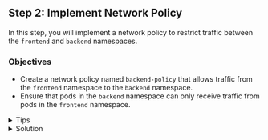 ## Step 2: Implement Network Policy

In this step, you will implement a network policy to restrict traffic between the `frontend` and `backend` namespaces.

### Objectives

- Create a network policy named `backend-policy` that allows traffic from the `frontend` namespace to the `backend` namespace.
- Ensure that pods in the `backend` namespace can only receive traffic from pods in the `frontend` namespace.

<details>
<summary>Tips</summary>

- Use the `networking.k8s.io/v1` API version for the NetworkPolicy resource.
- Apply a pod selector that targets the pods in the `backend` namespace.
- Specify `ingress` rules to allow traffic from the `frontend` namespace.

</details>

<details>
<summary>Solution</summary>

- Network policy definition:

```yaml
apiVersion: networking.k8s.io/v1
kind: NetworkPolicy
metadata:
  name: backend-policy
  namespace: backend
spec:
  podSelector: {}
  ingress:
    - from:
        - namespaceSelector:
            matchLabels:
              name: frontend
```

- Apply the network policy with `kubectl apply -f backend-policy.yaml`.

</details>
